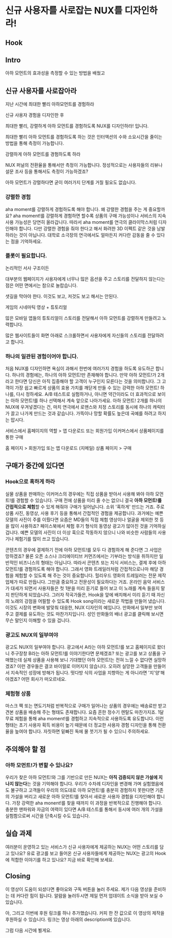 # 신규 사용자를 사로잡는 NUX를 디자인하라!


## Hook


## Intro

아하 모먼트의 효과성을 측정할 수 있는 방법을 배웠고



## 신규 사용자를 사로잡아라
지난 시간에 최대한 빨리 아하모먼트를 경험하라

신규 사용자 경험을 디자인한 후


최대한 빨리, 강렬하게 아하 모먼트를 경험하도록 NUX를 디자인하라! 입니다.

최대한 빨리 아하 모먼트를 경험하도록 하는 것은 인터액션의 수와 소요시간을 줄이는 방법을 통해 측정이 가능합니다.


강렬하게 아하 모먼트를 경험하도록 하라

NUX 퍼널의 전환율을 통해서만 측정이 가능합니다.
정성적으로는 사용자들의 리뷰나 설문 조사 등을 통해서도 측정이 가능하겠죠?

아하 모먼트가 강렬하다면 굳이 여러가지 단계를 거칠 필요도 없습니다.

### 강렬한 경험
aha moment를 강렬하게 경험하도록 해야 합니다. 왜 강렬한 경험을 주는 게 중요할까요? aha moment!를 강렬하게 경험하면 할수록 상품의 구매 가능성이나 서비스의 지속 사용 가능성은 당연히 올라갑니다. 따라서 aha moment를 연극의 클라이막스처럼 디자인해야 합니다. 다만 강렬한 경험을 줘야 한다고 해서 화려한 3D 이펙트 같은 것을 남발하라는 것이 아닙니다. 대학로 소극장의 연극에서도 얼마든지 커다란 감동을 줄 수 있다는 점을 기억하세요. 



### 플롯이 필요합니다.

논리적인 서사 구조이든

대부분의 웹페이지가 사용자에게 너무나 많은 옵션을 주고 스토리를 전달하지 않는다는 점은 어떤 면에서는 참으로 놀랍습니다.

샛길을 막아야 한다.
이것도 보고, 저것도 보고 해서는 안된다.

게임의 시네마틱 영상 + 튜토리얼

많은 모바일 앱들의 튜토리얼이 스토리를 전달해서 아하 모먼트를 강렬하게 만들려고 노력합니다.

많은 웹사이트들이 화면 아래로 스크롤하면서 사용자에게 자신들의 스토리를 전달하려고 합니다.



### 하나의 일관된 경험이어야 합니다.
처음 NUX를 디자인하면 욕심이 과해서 한번에 여러가지 경험을 하도록 유도하곤 합니다. 하나의 경험에는, 하나의 아하 모먼트!만 존재해야 합니다. 만약 아하 모먼트!가 2개라고 한다면 당신은 아직 집중해야 할 고객이 누구인지 모른다는 것을 의미합니다. 그 고객이 가장 쉽고 빠르게 상품의 효용 가치를 깨닫게 만들 수 있는 강력한 아하 모먼트! 하나를, 다시 정하세요. A/B 테스트로 실험하거나, 아니면 약간이라도 더 효과적으로 보이는 아하 모먼트!를 하나 선택해서 계속 앞으로 나아가세요. 아하 모먼트! 2개를 하나의 NUX에 우겨넣겠다는 건, 마치 연극에서 로맨스와 치정 스토리를 동시에 하나의 캐릭터가 끌고 나가게 만드는 것과 같습니다. 가뜩이나 망할 확률도 높은데 곡예를 하려고 하지는 맙시다. 




서비스에서 홈페이지의 역할 > 앱 다운로드 또는 회원가입
이커머스에서 상품페이지를 통한 구매


홈 페이지 > 회원가입 또는 앱 다운로드 (지메일)
상품 페이지 > 구매


## 구매가 중간에 있다면

### Hook으로 혹하게 하라
실물 상품을 판매하는 이커머스의 경우에는 직접 상품을 받아서 사용해 봐야 아하 모먼트!를 경험할 수 있습니다. 구매 전에 상품을 미리 줄 수는 없으니 결국 **아하 모먼트!를 간접적으로 체험**할 수 있게 해줘야 구매가 일어납니다. 소위 '혹하게' 만드는 거죠. 주로 상품 사진, 동영상, 사용 후기 등을 통해서 간접적인 경험을 제공합니다. 과거에는 예쁜 모델의 사진이 주를 이뤘다면 요즘은 MD들의 직접 체험 영상이나 얼굴을 제외한 컷 등을 많이 사용하죠? 페이스북에서 체험 후기 형식의 동영상 광고가 많아진 것을 기억하실 겁니다. 예쁜 모델의 사진이 더 이상 훅으로 작동하지 않으니 나와 비슷한 사람들의 사용기나 체험기를 많이 쓰고 있습니다.

콘텐츠의 경우에 결제하기 전에 아하 모먼트!를 모두 다 경험하게 해 준다면 그 사업은 망하겠죠? 물론 오픈 소스나 크리에이티브 커먼즈에서는 기부라는 방식을 취하지만 일반적인 비즈니스의 형태는 아닙니다. 따라서 콘텐츠 또는 지식 서비스는, 결제 후에 아하 모먼트!를 경험하도록 해야 합니다. 그래서 영화 트레일러처럼 간접적으로나마 해당 경험을 체험할 수 있도록 해 주는 것이 중요합니다. 헐리우드 영화의 트레일러는 전문 제작업체가 따로 만듭니다. 그만큼 중요하고 전문성이 필요하다는 거죠. 온라인 음악 서비스가 대세가 되면서 사용자들은 첫 1분을 미리 듣기로 들어 보고 이 노래를 계속 들을지 말지 판단하게 되었습니다. 그러자 작곡가들은, Hook을 앞에 배치해서 미리 듣기 때 자신의 노래의 강점을 어필할 수 있도록 Hook song이라는 새로운 작법을 만들어 냈습니다. 이것도 시장의 변화에 발맞춰 대응한, NUX 디자인의 예입니다. 만화에서 일부만 보여 주고 결제를 유도하는 것도 마찬가지입니다. 성인 만화들의 배너 광고를 클릭해 보시면 무슨 말인지 이해할 수 있을 겁니다.


### 광고도 NUX의 일부여야
광고도 NUX의 일부여야 합니다. 광고에서 A라는 아하 모먼트!를 보고 홈페이지로 왔더니 주구장창 B라는 아하 모먼트!를 이야기한다면 문제겠죠? 또는 광고를 보고 상품을 구매했는데 실제 상품을 사용해 보니 기대했던 아하 모먼트!는 전혀 느낄 수 없다면 실망하겠죠? 이런 경우들은 결코 바이럴로 이어지지 않습니다. 오히려 실망한 고객들을 만들어서 지속적인 성장에 방해가 됩니다. 떳다방 식의 사업을 지향하는 게 아니라면 '지'양'해야겠죠? 어떤 회사가 떠오르네요.


### 체험형 상품
마스크 팩 또는 면도기처럼 반복적으로 구매가 일어나는 상품의 경우에는 배송료만 받고 견본 상품을 배송해 주는 형태도 존재합니다. 요즘 흔한 정수기 렌탈도 마찬가지죠. 1달 무료 체험을 통해 aha moment!를 경험하고 지속적으로 사용하도록 유도합니다. 이런 형태는 초기 사용자 획득 비용이 높기 때문에 더 정교한 사용자 경험 디자인을 통해 전환율을 높여야 합니다. 자칫하면 밑빠진 독에 물 붓기가 될 수 있으니 주의하세요.



## 주의해야 할 점

### 아하 모먼트!가 변할 수 있나요?
우리가 찾은 아하 모먼트!와 그를 기반으로 만든 NUX는 **아직 검증되지 않은 가설에 지나지 않는다**는 것을 기억해야 합니다. 우리가 수차례 디자인을 변경해 가며 실험했음에도 불구하고 고객들이 우리의 의도대로 아하 모먼트!를 충분히 경험하지 못한다면 기존의 가설을 버리고 새로운 아하 모먼트!를 찾아서 새로운 사용자 경험을 디자인해야 합니다. 가장 강력한 aha monent!를 찾을 때까지 이 과정을 반복적으로 진행해야 합니다. 충분한 맨파워와 자금의 여력이 있다면 A/B 테스트를 통해서 동시에 여러 개의 가설을 실험함으로써 시간을 단축시킬 수도 있습니다.


## 실습 과제
여러분이 운영하고 있는 서비스가 신규 사용자에게 제공하는 NUX는 어떤 스토리를 담고 있나요? 유료 광고를 보고 들어온 신규 사용자들에게 제공하는 NUX는 광고의 Hook에 적합한 이야기를 하고 있나요? 지금 바로 확인해 보세요.

## Closing
이 영상이 도움이 되셨다면 좋아요와 구독 버튼을 눌러 주세요. 제가 다음 영상을 준비하는 데 커다란 힘이 됩니다. 알람을 눌러두시면 제일 먼저 업데이트 소식을 받아 보실 수 있습니다.

아, 그리고 이번에 후원 링크를 하나 추가했습니다. 커피 한 잔 값으로 이 영상의 제작을 후원하실 수 있습니다. 링크는 영상 아래의 description에 있습니다. 

그럼 다음 시간에 뵐게요.








